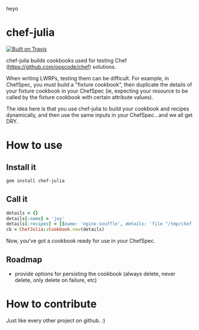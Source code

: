 heyo

chef-julia
==========
[![Built on Travis](https://secure.travis-ci.org/stensonb/chef-julia.png?branch=master)](http://travis-ci.org/stensonb/chef-julia)

chef-julia builds cookbooks used for testing Chef (https://github.com/opscode/chef) solutions.

When writing LWRPs, testing them can be difficult.  For example, in ChefSpec, you must build a "fixture cookbook", then duplicate the details of your fixture cookbook in your ChefSpec (ie, expecting your resource to be called by the fixture cookbook with certain attribute values).

The idea here is that you use chef-julia to build your cookbook and recipes dynamically, and then use the same inputs in your ChefSpec...and we all get DRY.

# How to use

## Install it

```bash
gem install chef-julia
```

## Call it

```ruby
details = {}
details[:name] = 'joy'
details[:recipes] = [{name: 'nginx-souffle', details: 'file "/tmp/chef-julia-was-here" do; end'}]
cb = ChefJulia::Cookbook.new(details)
````

Now, you've got a cookbook ready for use in your ChefSpec.

## Roadmap

- provide options for persisting the cookbook (always delete, never delete, only delete on failure, etc)

# How to contribute

Just like every other project on github. :)
